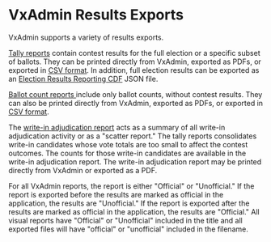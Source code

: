 # VxAdmin Results Exports

VxAdmin supports a variety of results exports.&#x20;

[Tally reports](tally-reports.md) contain contest results for the full election or a specific subset of ballots. They can be printed directly from VxAdmin, exported as PDFs, or exported in [CSV format](csv-exports.md#tally-report-csv-structure). In addition, full election results can be exported as an [Election Results Reporting CDF](cdf-err-export.md) JSON file.

[Ballot count reports ](ballot-count-reports.md)include only ballot counts, without contest results. They can also be printed directly from VxAdmin, exported as PDFs, or exported in [CSV format](csv-exports.md#ballot-count-report-csv-structure).

The [write-in adjudication report](write-in-adjudication-report.md) acts as a summary of all write-in adjudication activity or as a "scatter report." The tally reports consolidates write-in candidates whose vote totals are too small to affect the contest outcomes. The counts for those write-in candidates are available in the write-in adjudication report. The write-in adjudication report may be printed directly from VxAdmin or exported as a PDF.

For all VxAdmin reports, the report is either "Official" or "Unofficial." If the report is exported before the results are marked as official in the application, the results are "Unofficial." If the report is exported after the results are marked as official in the application, the results are "Official." All visual reports have "Official" or "Unofficial" included in the title and all exported files will have "official" or "unofficial" included in the filename.
